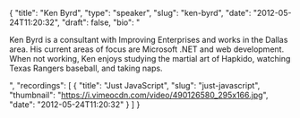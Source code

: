{
  "title": "Ken Byrd",
  "type": "speaker",
  "slug": "ken-byrd",
  "date": "2012-05-24T11:20:32",
  "draft": false,
  "bio": "<p>Ken Byrd is a consultant with Improving Enterprises and works in the Dallas area. His current areas of focus are Microsoft .NET and web development. When not working, Ken enjoys studying the martial art of Hapkido, watching Texas Rangers baseball, and taking naps.</p>",
  "recordings": [
    {
      "title": "Just JavaScript",
      "slug": "just-javascript",
      "thumbnail": "https://i.vimeocdn.com/video/490126580_295x166.jpg",
      "date": "2012-05-24T11:20:32"
    }
  ]
}